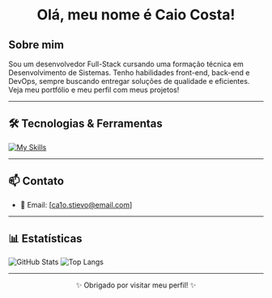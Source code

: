 <h1 align="center">Olá, meu nome é Caio Costa!</h1>

## Sobre mim

Sou um desenvolvedor Full-Stack cursando uma formação técnica em Desenvolvimento de Sistemas. Tenho habilidades front-end, back-end e DevOps, sempre buscando entregar soluções de qualidade e eficientes. Veja meu portfólio e meu perfil com meus projetos!

---

## 🛠️ Tecnologias & Ferramentas

[![My Skills](https://skillicons.dev/icons?i=html,css,js,php,cs,windows,linux,react,python,mysql,photoshop)](https://skillicons.dev)

---

## 📫 Contato

- 📧 Email: [ca1o.stievo@email.com]
<!--  /- 💼 LinkedIn: [linkedin.com/in/seu-usuario](https://linkedin.com/in/seu-usuario)
- 🌐 Portfólio: [seusite.com.br](https://seusite.com.br) *(se tiver)* -->

---

## 📊 Estatísticas

![GitHub Stats](https://github-readme-stats.vercel.app/api?username=CaioCosta2JZ&show_icons=true&theme=dracula)
![Top Langs](https://github-readme-stats.vercel.app/api/top-langs/?username=CaioCosta2JZ&layout=compact&theme=dracula)

---

<p align="center">✨ Obrigado por visitar meu perfil! ✨</p>

